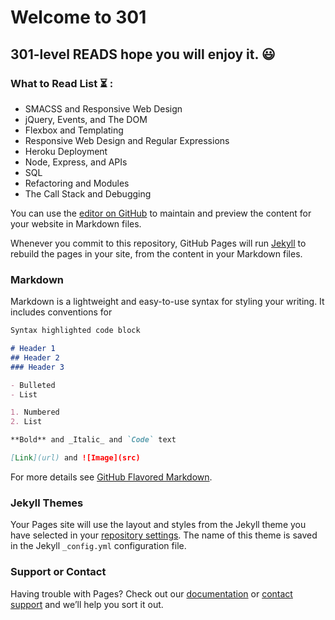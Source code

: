 # Welcome to 301 

## 301-level READS hope you will enjoy it. 😃
### What to Read List ⏳ :
 - SMACSS and Responsive Web Design
 - jQuery, Events, and The DOM
 - Flexbox and Templating
 - Responsive Web Design and Regular Expressions
 - Heroku Deployment
 - Node, Express, and APIs
 - SQL
 - Refactoring and Modules
 - The Call Stack and Debugging

You can use the [editor on GitHub](https://github.com/Dima-BR/Reading-301/edit/master/README.md) to maintain and preview the content for your website in Markdown files.

Whenever you commit to this repository, GitHub Pages will run [Jekyll](https://jekyllrb.com/) to rebuild the pages in your site, from the content in your Markdown files.

### Markdown

Markdown is a lightweight and easy-to-use syntax for styling your writing. It includes conventions for

```markdown
Syntax highlighted code block

# Header 1
## Header 2
### Header 3

- Bulleted
- List

1. Numbered
2. List

**Bold** and _Italic_ and `Code` text

[Link](url) and ![Image](src)
```

For more details see [GitHub Flavored Markdown](https://guides.github.com/features/mastering-markdown/).

### Jekyll Themes

Your Pages site will use the layout and styles from the Jekyll theme you have selected in your [repository settings](https://github.com/Dima-BR/Reading-301/settings). The name of this theme is saved in the Jekyll `_config.yml` configuration file.

### Support or Contact

Having trouble with Pages? Check out our [documentation](https://help.github.com/categories/github-pages-basics/) or [contact support](https://github.com/contact) and we’ll help you sort it out.
